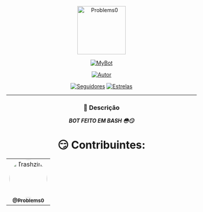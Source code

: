 <p align="center">
  <img src="https://avatars.githubusercontent.com/u/106214697?v=4" alt="Problems0" width="128" height="128" />
</p>
<p align="center">
  <a href="#"><img title="MyBot" src="https://img.shields.io/badge/INFO DOS LOTIS 😏-green?colorA=%23ff0000&colorB=%23017e40&style=for-the-badge"></a>
</p>
<p align="center">
  <a href="https://github.com/Problems0"><img title="Autor" src="https://img.shields.io/badge/Autor-Problems0-red.svg?style=for-the-badge&logo=github"></a>
</p>
<p align="center">
  <a href="https://github.com/Problems0?tab=followers"><img title="Seguidores" src="https://img.shields.io/github/followers/Problems0?color=blue&style=flat-square"></a>
  <a href="https://github.com/Problems0?tab=stars"><img title="Estrelas" src="https://img.shields.io/github/stars/Xinz-Team/XinzBot?color=red&style=flat-square"></a>
</p>
</div>

---
<div align="center">
  <h3>🔎 Descrição</h3>
  <p><em><b>BOT FEITO EM BASH 😳😏</b></em></p>
</div>


<div align="center">
  <h1>😏 Contribuintes: </h1>
  <table>
    <tr>
      <td align="center"><a href="https://github.com/Problems0"><img style="border-radius: 50%;" src="https://avatars.githubusercontent.com/u/106214697?v=4" width="100px;" alt="Trashzinx"/><br/><sub><b>@Problems0</b></sub></a><br /></td>
    </tr>
  </table>
</div>
